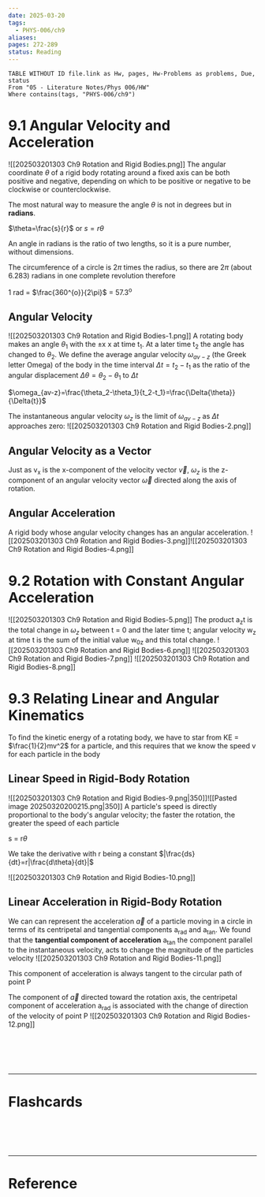 ```yaml
---
date: 2025-03-20
tags:
  - PHYS-006/ch9
aliases: 
pages: 272-289
status: Reading
---
```

```dataview
TABLE WITHOUT ID file.link as Hw, pages, Hw-Problems as problems, Due, status
From "05 - Literature Notes/Phys 006/HW"
Where contains(tags, "PHYS-006/ch9")
```
# 9.1 Angular Velocity and Acceleration
![[202503201303 Ch9 Rotation and Rigid Bodies.png]]
The angular coordinate $\theta$ of a rigid body rotating around a fixed axis can be both positive and negative, depending on which to be positive or negative to be clockwise or counterclockwise.

The most natural way to measure the angle $\theta$ is not in degrees but in **radians**.

$\theta=\frac{s}{r}$ or $s=r\theta$

An angle in radians is the ratio of two lengths, so it is a pure number, without dimensions.

The circumference of a circle is 2$\pi$ times the radius, so there are 2$\pi$ (about 6.283) radians in one complete revolution therefore

1 rad = $\frac{360^{o}}{2\pi}$ = 57.3<sup>o</sup> 

## Angular Velocity
![[202503201303 Ch9 Rotation and Rigid Bodies-1.png]]
A rotating body makes an angle $\theta_1$ with the $\pm$x x at time t<sub>1</sub>. At a later time t<sub>2</sub> the angle has changed to $\theta_2$. We define the average angular velocity $\omega_{av-z}$ (the Greek letter Omega) of the body in the time interval $\Delta{t}=t_2-t_1$ as the ratio of the angular displacement $\Delta{\theta}=\theta_2-\theta_1$ to $\Delta{t}$

$\omega_{av-z}=\frac{\theta_2-\theta_1}{t_2-t_1}=\frac{\Delta{\theta}}{\Delta{t}}$

The instantaneous angular velocity $\omega_z$ is the limit of $\omega_{av-z}$ as $\Delta{t}$ approaches zero:
![[202503201303 Ch9 Rotation and Rigid Bodies-2.png]]

## Angular Velocity as a Vector
Just as v<sub>x</sub> is  the x-component of the velocity vector $\overrightarrow{v}$, $\omega_z$ is the z-component of an angular velocity vector $\overrightarrow{\omega}$ directed along the axis of rotation.

## Angular Acceleration
A rigid body whose angular velocity changes has an angular acceleration.
![[202503201303 Ch9 Rotation and Rigid Bodies-3.png]]![[202503201303 Ch9 Rotation and Rigid Bodies-4.png]]

# 9.2 Rotation with Constant Angular Acceleration
![[202503201303 Ch9 Rotation and Rigid Bodies-5.png]]
The product a<sub>z</sub>t is the total change in $\omega_z$ between t = 0 and the later time t; angular velocity w<sub>z</sub> at time t is the sum of the initial value w<sub>0z</sub> and this total change.
![[202503201303 Ch9 Rotation and Rigid Bodies-6.png]]
![[202503201303 Ch9 Rotation and Rigid Bodies-7.png]]
![[202503201303 Ch9 Rotation and Rigid Bodies-8.png]]

# 9.3 Relating Linear and Angular Kinematics
To find the kinetic energy of a rotating body, we have to star from   KE = $\frac{1}{2}mv^2$ for a particle, and this requires that we know the speed v for each particle in the body

## Linear Speed in Rigid-Body Rotation
![[202503201303 Ch9 Rotation and Rigid Bodies-9.png|350]]![[Pasted image 20250320200215.png|350]]
A particle's speed is directly proportional to the body's angular velocity; the faster the rotation, the greater the speed of each particle

s = r$\theta$ 

We take the derivative with r being a constant
$|\frac{ds}{dt}=r|\frac{d\theta}{dt}|$

![[202503201303 Ch9 Rotation and Rigid Bodies-10.png]]

## Linear Acceleration in Rigid-Body Rotation
We can can represent the acceleration $\overrightarrow{a}$ of a particle moving in a circle in terms of its centripetal and tangential components a<sub>rad</sub> and a<sub>tan</sub>. We found that the **tangential component of acceleration** a<sub>tan</sub> the component parallel to the instantaneous velocity, acts to change the magnitude of the particles velocity
![[202503201303 Ch9 Rotation and Rigid Bodies-11.png]]

This component of acceleration is always tangent to the circular path of point P

The component of $\overrightarrow{a}$ directed toward the rotation axis, the centripetal component of acceleration a<sub>rad</sub> is associated with the change of direction of the velocity of point P
![[202503201303 Ch9 Rotation and Rigid Bodies-12.png]]


# ‌
---
# Flashcards


# ‌
---
# Reference
